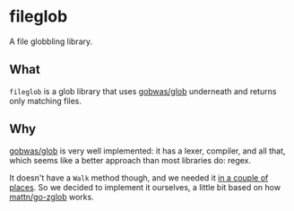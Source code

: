 # fileglob

A file globbling library.

## What

`fileglob` is a glob library that uses [gobwas/glob](https://github.com/gobwas/glob) underneath
and returns only matching files.

## Why

[gobwas/glob](https://github.com/gobwas/glob) is very well implemented: it has
a lexer, compiler, and all that, which seems like a better approach than most
libraries do: regex.

It doesn't have a `Walk` method though, and we needed it
[in a couple of places](https://github.com/goreleaser/nfpm/issues/232).
So we decided to implement it ourselves, a little bit based on how
[mattn/go-zglob](http://github.com/mattn/go-zglob) works.
